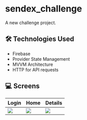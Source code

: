 # sendex_challenge

A new challenge project.

## 🛠️ Technologies Used
- Firebase
- Provider State Management
- MVVM Architecture
- HTTP for API requests

## 💻 Screens
| Login                                                                                                                   | Home                                                                                                                    | Details                                                                                                                 |
|-------------------------------------------------------------------------------------------------------------------------|-------------------------------------------------------------------------------------------------------------------------|-------------------------------------------------------------------------------------------------------------------------|
| ![](https://github.com/ahmedasaber/activationCode/blob/main/WhatsApp%20Image%202025-04-04%20at%2018.48.27_3f27605d.jpg) | ![](https://github.com/ahmedasaber/activationCode/blob/main/WhatsApp%20Image%202025-04-04%20at%2018.48.28_cc5e7190.jpg) | ![](https://github.com/ahmedasaber/activationCode/blob/main/WhatsApp%20Image%202025-04-04%20at%2018.48.27_c0ca9a0d.jpg) |



